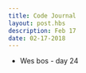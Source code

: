```yaml
---
title: Code Journal
layout: post.hbs
description: Feb 17
date: 02-17-2018
---
```


- Wes bos - day 24

